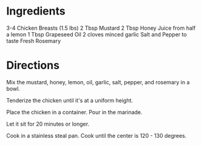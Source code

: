<!--
  Title: Honey Mustard Glazed Chicken
  Author: Oshin Karamian
  Meal: Dinner
-->

Ingredients
===========
3-4 Chicken Breasts (1.5 lbs)
2 Tbsp Mustard
2 Tbsp Honey
Juice from half a lemon
1 Tbsp Grapeseed Oil
2 cloves minced garlic
Salt and Pepper to taste
Fresh Rosemary

Directions
==========

Mix the mustard, honey, lemon, oil, garlic, salt, pepper, and rosemary in a bowl.

Tenderize the chicken until it's at a uniform height.

Place the chicken in a container.  Pour in the marinade.

Let it sit for 20 minutes or longer.

Cook in a stainless steal pan.  Cook until the center is 120 - 130 degrees.
